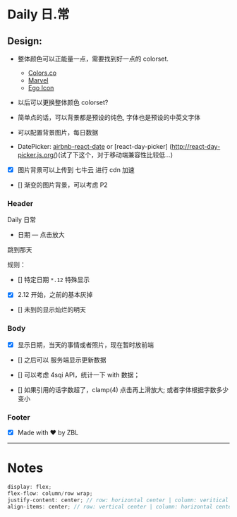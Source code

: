 # Daily 日.常

## Design:

- 整体颜色可以正能量一点，需要找到好一点的 colorset.
  - [Colors.co](https://coolors.co/)
  - [Marvel](https://marvelapp.com/styleguide/design/color-scheme)
  - [Ego Icon](http://ego-icons.com/)

- 以后可以更换整体颜色 colorset?
- 简单点的话，可以背景都是预设的纯色, 字体也是预设的中英文字体
- 可以配置背景图片，每日数据
- DatePicker: [airbnb-react-date](https://github.com/airbnb/react-dates/blob/0eb0d046171239dd5efa06da7909c7fc34eb0b6f/src/components/SingleDatePickerInput.jsx) or [react-day-picker] (http://react-day-picker.js.org/)(试了下这个，对于移动端兼容性比较低...)
- [x] 图片背景可以上传到 七牛云 进行 cdn 加速
- [] 渐变的图片背景，可以考虑 P2

### Header
Daily  日常

- 日期 — 点击放大

跳到那天

规则：
- [] 特定日期 `*.12` 特殊显示
- [x] 2.12 开始，之前的基本灰掉
- [] 未到的显示灿烂的明天

### Body

- [x] 显示日期，当天的事情或者照片，现在暂时放前端

- [] 之后可以 服务端显示更新数据

- [] 可以考虑 4sqi API，统计一下 with 数据；

- [] 如果引用的话字数超了，clamp(4) 点击再上滑放大; 或者字体根据字数多少变小

### Footer

- [x] Made with ❤️ by ZBL


---
# Notes

```javascript
display: flex;
flex-flow: column/row wrap;
justify-content: center; // row: horizontal center | column: veritical center
align-items: center; // row: vertical center | column: horizontal center

```


